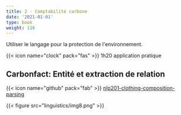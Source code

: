 ```yaml
---
title: 2 - Comptabilité carbone
date: '2021-01-01'
type: book
weight: 110
---
```


Utiliser le langage pour la protection de l'environnement.

<!--more-->

{{< icon name="clock" pack="fas" >}} 1h20 application pratique

## Carbonfact: Entité et extraction de relation

{{< icon name="github" pack="fab" >}} [nlp201-clothing-composition-parsing](https://github.com/MichelDeudon/nlp201-clothing-composition-parsing)

{{< figure src="linguistics/img8.png" >}}